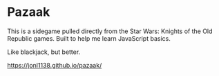 # Pazaak

This is a sidegame pulled directly from the Star Wars: Knights of the Old Republic games. Built to help me learn JavaScript basics.

Like blackjack, but better.

https://jonl1138.github.io/pazaak/
